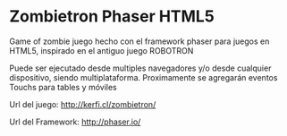 # Zombietron Phaser HTML5
Game of zombie
juego hecho con el framework phaser para juegos en HTML5, inspirado en el antiguo juego ROBOTRON

Puede ser ejecutado desde multiples navegadores y/o desde cualquier dispositivo, siendo multiplataforma.
Proximamente se agregarán eventos Touchs para tables y móviles

Url del juego: http://kerfi.cl/zombietron/

Url del Framework: http://phaser.io/
